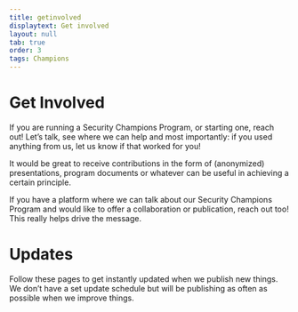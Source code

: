 ```yaml
---
title: getinvolved
displaytext: Get involved
layout: null
tab: true
order: 3
tags: Champions
---
```


# Get Involved
If you are running a Security Champions Program, or starting one, reach out! Let’s talk, see where we can help and most importantly: if you used anything from us, let us know if that worked for you!

It would be great to receive contributions in the form of (anonymized) presentations, program documents or whatever can be useful in achieving a certain principle.

If you have a platform where we can talk about our Security Champions Program and would like to offer a collaboration or publication, reach out too! This really helps drive the message.

# Updates
Follow these pages to get instantly updated when we publish new things. We don’t have a set update schedule but will be publishing as often as possible when we improve things.
